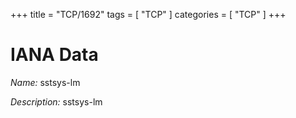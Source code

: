 +++
title = "TCP/1692"
tags = [ "TCP" ]
categories = [ "TCP" ]
+++

# IANA Data

_Name:_ sstsys-lm

_Description:_ sstsys-lm

